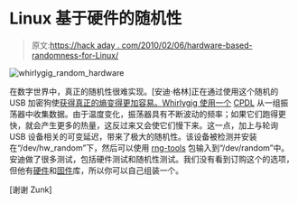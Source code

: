 # Linux 基于硬件的随机性

> 原文:[https://hack aday . com/2010/02/06/hardware-based-randomness-for-Linux/](https://hackaday.com/2010/02/06/hardware-based-randomness-for-linux/)

![](../Images/331854d1339e43cfac1c8a00ed8e1511.png "whirlygig_random_hardware")

在数字世界中，真正的随机性很难实现。[安迪·格林]正在通过使用这个随机的 USB 加密狗使[获得真正的熵变得更加容易。Whirlygig 使用一个](http://warmcat.com/_wp/whirlygig-rng/) [CPDL](http://hackaday.com/2008/12/11/how-to-programmable-logic-devices-cpld/) 从一组振荡器中收集数据。由于温度变化，振荡器具有不断波动的频率；如果它们跑得更快，就会产生更多的热量，这反过来又会使它们慢下来。这一点，加上与轮询 USB 设备相关的可变延迟，带来了极大的随机性。该设备被检测并安装在“/dev/hw_random”下，然后可以使用 [rng-tools](http://sourceforge.net/project/showfiles.php?group_id=3242) 包输入到“/dev/random”中。安迪做了很多测试，包括硬件测试和随机性测试。我们没有看到订购这个的选项，但他有[硬件](http://git.warmcat.com/?p=whirlygig-hardware.git;a=summary)和[固件](http://git.warmcat.com/?p=whirlygig-cpld.git;a=summary)库，所以你可以自己组装一个。

[谢谢 Zunk]